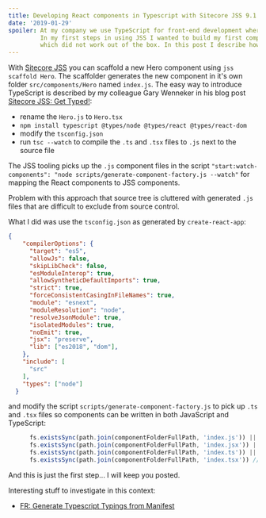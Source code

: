 ```yaml
---
title: Developing React components in Typescript with Sitecore JSS 9.1
date: '2019-01-29'
spoiler: At my company we use TypeScript for front-end development where possible. 
         In my first steps in using JSS I wanted to build my first component in TypeScript,
         which did not work out of the box. In this post I describe how I got ypeScript compilation working.
---
```


With [Sitecore JSS](https://jss.sitecore.net) you can scaffold a new Hero component using ```jss scaffold Hero```.
The scaffolder generates the new component in it's own folder ```src/components/Hero``` named ```index.js```.
The easy way to introduce TypeScript is described by my colleague Gary Wenneker in his blog post [Sitecore JSS: Get Typed!](https://gary.wenneker.org/sitecore-jss-get-typed/):
- rename the ```Hero.js``` to ```Hero.tsx```
- ```npm install typescript @types/node @types/react @types/react-dom```
- modify the ```tsconfig.json```
- run ```tsc --watch``` to compile the ```.ts``` and ```.tsx``` files to ```.js``` next to the source file

The JSS tooling picks up the ```.js``` component files in the script ```"start:watch-components": "node scripts/generate-component-factory.js --watch"``` for mapping the React components to JSS components. 

Problem with this approach that source tree is cluttered with generated ```.js``` files that are difficult to exclude from source control.

What I did was use the ```tsconfig.json``` as generated by ```create-react-app```:

```json
{
    "compilerOptions": {
      "target": "es5",
      "allowJs": false,
      "skipLibCheck": false,
      "esModuleInterop": true,
      "allowSyntheticDefaultImports": true,
      "strict": true,
      "forceConsistentCasingInFileNames": true,
      "module": "esnext",
      "moduleResolution": "node",
      "resolveJsonModule": true,
      "isolatedModules": true,
      "noEmit": true,
      "jsx": "preserve",
      "lib": ["es2018", "dom"],
    },
    "include": [
      "src"
    ],
    "types": ["node"]
  }
```

and modify the script ```scripts/generate-component-factory.js``` to pick up ```.ts``` and ```.tsx``` files so components can be written in both JavaScript and TypeScript:

```javascript
      fs.existsSync(path.join(componentFolderFullPath, 'index.js')) ||
      fs.existsSync(path.join(componentFolderFullPath, 'index.jsx')) ||
      fs.existsSync(path.join(componentFolderFullPath, 'index.ts')) || // highlight-line
      fs.existsSync(path.join(componentFolderFullPath, 'index.tsx')) // highlight-line
```
And this is just the first step... I will keep you posted.

Interesting stuff to investigate in this context:

- [FR: Generate Typescript Typings from Manifest](https://github.com/Sitecore/jss/issues/74)